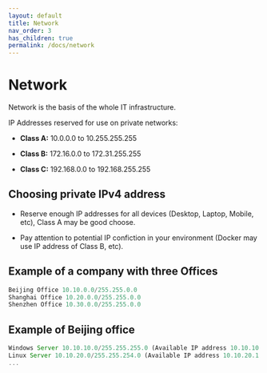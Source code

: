 ```yaml
---
layout: default
title: Network
nav_order: 3
has_children: true
permalink: /docs/network
---
```


# Network

Network is the basis of the whole IT infrastructure. 

IP Addresses reserved for use on private networks:

- **Class A:** 10.0.0.0 to 10.255.255.255

- **Class B:** 172.16.0.0 to 172.31.255.255

- **Class C:** 192.168.0.0 to 192.168.255.255

## Choosing private IPv4 address

- Reserve enough IP addresses for all devices (Desktop, Laptop, Mobile, etc), Class A may be good choose. 

- Pay attention to potential IP confiction in your environment (Docker may use IP address of Class B, etc).

## Example of a company with three Offices

```js
Beijing Office 10.10.0.0/255.255.0.0
Shanghai Office 10.20.0.0/255.255.0.0
Shenzhen Office 10.30.0.0/255.255.0.0
```

## Example of Beijing office

```js
Windows Server 10.10.10.0/255.255.255.0 (Available IP address 10.10.10.1 - 10.10.10.254)
Linux Server 10.10.20.0/255.255.254.0 (Available IP address 10.10.20.1 - 10.10.21.254)
...
```
